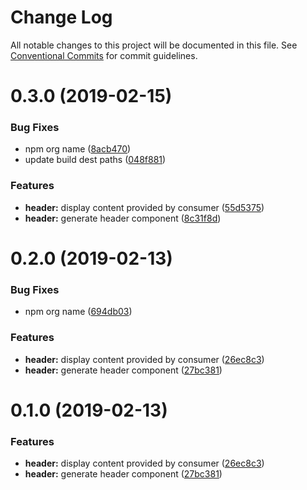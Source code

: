 # Change Log

All notable changes to this project will be documented in this file.
See [Conventional Commits](https://conventionalcommits.org) for commit guidelines.

# 0.3.0 (2019-02-15)


### Bug Fixes

* npm org name ([8acb470](http://republicservicesrepository/design-core/commits/8acb470))
* update build dest paths ([048f881](http://republicservicesrepository/design-core/commits/048f881))


### Features

* **header:** display content provided by consumer ([55d5375](http://republicservicesrepository/design-core/commits/55d5375))
* **header:** generate header component ([8c31f8d](http://republicservicesrepository/design-core/commits/8c31f8d))





# 0.2.0 (2019-02-13)


### Bug Fixes

* npm org name ([694db03](http://republicservicesrepository/design-core/commits/694db03))


### Features

* **header:** display content provided by consumer ([26ec8c3](http://republicservicesrepository/design-core/commits/26ec8c3))
* **header:** generate header component ([27bc381](http://republicservicesrepository/design-core/commits/27bc381))





# 0.1.0 (2019-02-13)


### Features

* **header:** display content provided by consumer ([26ec8c3](http://republicservicesrepository/design-core/commits/26ec8c3))
* **header:** generate header component ([27bc381](http://republicservicesrepository/design-core/commits/27bc381))
